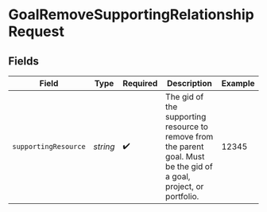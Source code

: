 # GoalRemoveSupportingRelationshipRequest


## Fields

| Field                                                                                                                | Type                                                                                                                 | Required                                                                                                             | Description                                                                                                          | Example                                                                                                              |
| -------------------------------------------------------------------------------------------------------------------- | -------------------------------------------------------------------------------------------------------------------- | -------------------------------------------------------------------------------------------------------------------- | -------------------------------------------------------------------------------------------------------------------- | -------------------------------------------------------------------------------------------------------------------- |
| `supportingResource`                                                                                                 | *string*                                                                                                             | :heavy_check_mark:                                                                                                   | The gid of the supporting resource to remove from the parent goal. Must be the gid of a goal, project, or portfolio. | 12345                                                                                                                |